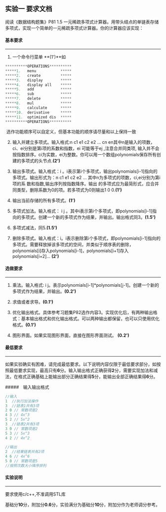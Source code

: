 ## 实验一	要求文档 

阅读《数据结构题集》P81 1.5 一元稀疏多项式计算器。用带头结点的单链表存储多项式，实现一个简单的一元稀疏多项式计算器。你的计算器应该实现：

#### 基本要求

---------------------------------------

1. 一个命令行菜单 **(1')**如

```c
**********OPERATIONS**********
*****1.	  menu           *****
*****2.	  create         *****
*****3.	  display        *****
*****4.	  display all    *****
*****5.	  add            *****
*****6.	  sub            *****
*****7.	  delete         *****
*****8.	  mul            *****
*****9.	  calculate      *****
*****10.  derivative     *****
*****11.  optimized dis  *****
**********OPERATIONS**********
```

​       选作功能顺序可以自定义，但基本功能的顺序请尽量和以上保持一致 

2. 输入并建立多项式。输入格式:n c1 e1 c2 e2 ... cn en其中n是输入的项数，ci、ei分别是第i项的系数和指数，ei 可能等于ej ,注意合并同类项, 输入并不会按指数排序。ci为实数，ei为整数。你可以用一个数组polynomials保存所有创建的多项式的头节点.**(2')** 

3. 输出多项式。输入格式：i 。i表示第i个多项式，输出polynomials[i-1]指向的多项式。输出形式为：n c1 e1 c2 e2 ... 其中n为多项式的项数，ci,ei分别为第i项的系 数和指数,输出序列按指数降序。输出 的多项式应为最简形式，应合并同类型，删除系数为0的项。若多项式为0则输出1 0 0.**(1')** 

4. 输出当前存储的所有多项式。**(1')** 

5. 多项式加法。输入格式： i j 。其中i表示第i个多项式，即polynomials[i-1]指向的多项式。创建一个新的多项式作为结果，并输出。输出格式同3。**(1.5')** 

6. 多项式减法，同5.**(1.5')** 

7. 删除多项式。输入格式：i。i表示删除第i个多项式，即polynomials[i-1]指向的多项式。需要释放掉该多项式的空间，并类似于顺序表的删除，polynomials[i]存入polynomials[i-1]，polynomials[i+1]存入polynomials[i+2]... **(2')**

#### 选做要求

----------------------------------

1. 乘法。输入格式: i j。表示polynomials[i-1]*polynomials[j-1]。创建一个新的多项式作为结果，并输出。**(0.2')** 

2. 求值或者求导。**(0.1')** 

3. 优化输出格式。具体参考习题集P82选作内容3。实现优化后，有两种输出格式：基本输出格式和优化输出格式。可以两种输出都保留，也可以只使用优化格式。**(0.1')**  

4. 图形界面。如果实现图形界面，直接在图形界面测试。 **(0.2')**

#### 最低要求

------------------------------

如果实验确实有困难，请完成最低要求。以下说明内容仅限于最低要求部分，如按照最低要求实现，最高只有**6**分。输入输出格式正确获得**2**分，需要实现加法和减法，在格式正确基础上能输出部分正确结果得**5**分，能输出全部正确结果得**6**分。

#####　输入输出格式

```c
//输入
1  //执行加法操作
3  //链表1共有3项
2 0 // 常数项是2
4 3 // 4x^3
5 2 // 5x^2
3  //链表2共有3项
3 0 // 常数项是2
5 3 // 5x^3
4 2 // 4x^2
    
//输出
2  //结果链表共有2项
4 6 // 4x^6
5 0 // 常数项是5
//按照次数大小降序排列
```

#### 实验说明

-----------------------------------

要求使用c/c++,不准调用STL库 

基础分**10**分，附加分**0.6**分，实验满分为基础分**10**分，附加分作为老师调分参考。